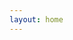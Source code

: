 ```yaml
---
layout: home
---
```


<script>
document.getElementById("about").classList.add("category_item_selected");
</script>
